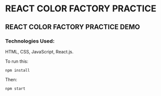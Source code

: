 # REACT COLOR FACTORY PRACTICE

## REACT COLOR FACTORY PRACTICE DEMO


### Technologies Used:

HTML, CSS, JavaScript, React.js.


To run this:

    npm install
    
Then:

    npm start
